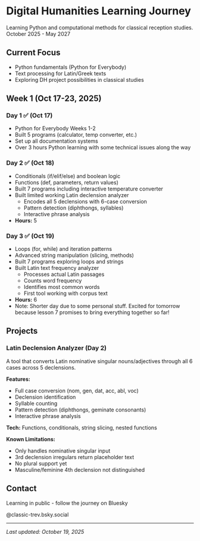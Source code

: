 # Digital Humanities Learning Journey

Learning Python and computational methods for classical reception studies.
October 2025 - May 2027

## Current Focus
- Python fundamentals (Python for Everybody)
- Text processing for Latin/Greek texts
- Exploring DH project possibilities in classical studies

## Week 1 (Oct 17-23, 2025)
### Day 1 ✅ (Oct 17)
- Python for Everybody Weeks 1-2
- Built 5 programs (calculator, temp converter, etc.)
- Set up all documentation systems
- Over 3 hours Python learning with some technical issues along the way
### Day 2 ✅ (Oct 18)
- Conditionals (if/elif/else) and boolean logic
- Functions (def, parameters, return values)
- Built 7 programs including interactive temperature converter
- Built limited working Latin declension analyzer
  - Encodes all 5 declensions with 6-case conversion
  - Pattern detection (diphthongs, syllables)
  - Interactive phrase analysis
- **Hours:** 5

### Day 3 ✅ (Oct 19)
- Loops (for, while) and iteration patterns
- Advanced string manipulation (slicing, methods)
- Built 7 programs exploring loops and strings
- Built Latin text frequency analyzer
  - Processes actual Latin passages
  - Counts word frequency
  - Identifies most common words
  - First tool working with corpus text
- **Hours:** 6
- Note: Shorter day due to some personal stuff. Excited for tomorrow because lesson 7 promises to bring everything together so far!

## Projects

### Latin Declension Analyzer (Day 2)
A tool that converts Latin nominative singular nouns/adjectives through all 6 cases across 5 declensions.

**Features:**
- Full case conversion (nom, gen, dat, acc, abl, voc)
- Declension identification
- Syllable counting
- Pattern detection (diphthongs, geminate consonants)
- Interactive phrase analysis

**Tech:** Functions, conditionals, string slicing, nested functions

**Known Limitations:**
- Only handles nominative singular input
- 3rd declension irregulars return placeholder text
- No plural support yet
- Masculine/feminine 4th declension not distinguished

## Contact
Learning in public - follow the journey on Bluesky

@classic-trev.bsky.social

---

*Last updated: October 19, 2025*
